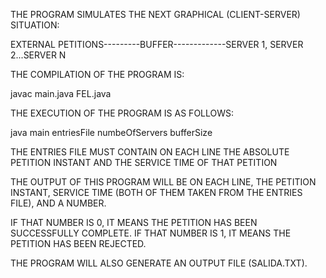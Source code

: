THE PROGRAM SIMULATES THE NEXT GRAPHICAL (CLIENT-SERVER) SITUATION:
                                     
                                              
                                       
EXTERNAL PETITIONS---------BUFFER-------------SERVER 1, SERVER 2...SERVER N
                                                
                                      

THE COMPILATION OF THE PROGRAM IS:

javac main.java FEL.java


THE EXECUTION OF THE PROGRAM IS AS FOLLOWS:

java main entriesFile numbeOfServers bufferSize

THE ENTRIES FILE MUST CONTAIN ON EACH LINE THE ABSOLUTE PETITION INSTANT AND THE SERVICE TIME OF THAT PETITION

THE OUTPUT OF THIS PROGRAM WILL BE ON EACH LINE, THE PETITION INSTANT, SERVICE TIME (BOTH OF THEM TAKEN FROM THE ENTRIES FILE), AND A NUMBER.

IF THAT NUMBER IS 0, IT MEANS THE PETITION HAS BEEN SUCCESSFULLY COMPLETE.
IF THAT NUMBER IS 1, IT MEANS THE PETITION HAS BEEN REJECTED.

THE PROGRAM WILL ALSO GENERATE AN OUTPUT FILE (SALIDA.TXT).






